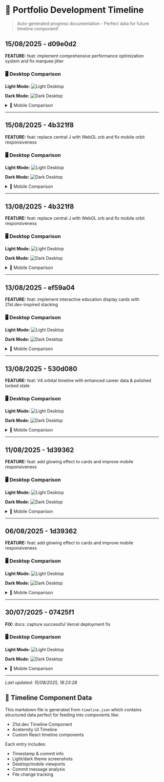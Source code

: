 # 🚀 Portfolio Development Timeline

> Auto-generated progress documentation - Perfect data for future timeline component!


## 15/08/2025 - d09e0d2

**FEATURE:** feat: implement comprehensive performance optimization system and fix marquee jitter

### 🖥️ Desktop Comparison

**Light Mode:**
![Light Desktop](./progress-docs/2025-08-15T16-23-07_d09e0d2/screenshot-light-desktop.png)


**Dark Mode:**
![Dark Desktop](./progress-docs/2025-08-15T16-23-07_d09e0d2/screenshot-dark-desktop.png)


<details>
<summary>📱 Mobile Comparison</summary>


**Light Mode:**
![Light Mobile](./progress-docs/2025-08-15T16-23-07_d09e0d2/screenshot-light-mobile.png)


**Dark Mode:**
![Dark Mobile](./progress-docs/2025-08-15T16-23-07_d09e0d2/screenshot-dark-mobile.png)


</details>

---

## 15/08/2025 - 4b321f8

**FEATURE:** feat: replace central J with WebGL orb and fix mobile orbit responsiveness

### 🖥️ Desktop Comparison

**Light Mode:**
![Light Desktop](./progress-docs/2025-08-15T13-06-39_4b321f8/screenshot-light-desktop.png)


**Dark Mode:**
![Dark Desktop](./progress-docs/2025-08-15T13-06-39_4b321f8/screenshot-dark-desktop.png)


<details>
<summary>📱 Mobile Comparison</summary>


**Light Mode:**
![Light Mobile](./progress-docs/2025-08-15T13-06-39_4b321f8/screenshot-light-mobile.png)


**Dark Mode:**
![Dark Mobile](./progress-docs/2025-08-15T13-06-39_4b321f8/screenshot-dark-mobile.png)


</details>

---

## 13/08/2025 - 4b321f8

**FEATURE:** feat: replace central J with WebGL orb and fix mobile orbit responsiveness

### 🖥️ Desktop Comparison

**Light Mode:**
![Light Desktop](./progress-docs/2025-08-13T18-51-10_4b321f8/screenshot-light-desktop.png)


**Dark Mode:**
![Dark Desktop](./progress-docs/2025-08-13T18-51-10_4b321f8/screenshot-dark-desktop.png)


<details>
<summary>📱 Mobile Comparison</summary>


**Light Mode:**
![Light Mobile](./progress-docs/2025-08-13T18-51-10_4b321f8/screenshot-light-mobile.png)


**Dark Mode:**
![Dark Mobile](./progress-docs/2025-08-13T18-51-10_4b321f8/screenshot-dark-mobile.png)


</details>

---

## 13/08/2025 - ef59a04

**FEATURE:** feat: implement interactive education display cards with 21st.dev-inspired stacking

### 🖥️ Desktop Comparison

**Light Mode:**
![Light Desktop](./progress-docs/2025-08-13T16-12-35_ef59a04/screenshot-light-desktop.png)


**Dark Mode:**
![Dark Desktop](./progress-docs/2025-08-13T16-12-35_ef59a04/screenshot-dark-desktop.png)


<details>
<summary>📱 Mobile Comparison</summary>


**Light Mode:**
![Light Mobile](./progress-docs/2025-08-13T16-12-35_ef59a04/screenshot-light-mobile.png)


**Dark Mode:**
![Dark Mobile](./progress-docs/2025-08-13T16-12-35_ef59a04/screenshot-dark-mobile.png)


</details>

---

## 13/08/2025 - 530d080

**FEATURE:** feat: V4 orbital timeline with enhanced career data & polished locked state

### 🖥️ Desktop Comparison

**Light Mode:**
![Light Desktop](./progress-docs/2025-08-13T13-08-02_530d080/screenshot-light-desktop.png)


**Dark Mode:**
![Dark Desktop](./progress-docs/2025-08-13T13-08-02_530d080/screenshot-dark-desktop.png)


<details>
<summary>📱 Mobile Comparison</summary>


**Light Mode:**
![Light Mobile](./progress-docs/2025-08-13T13-08-02_530d080/screenshot-light-mobile.png)


**Dark Mode:**
![Dark Mobile](./progress-docs/2025-08-13T13-08-02_530d080/screenshot-dark-mobile.png)


</details>

---

## 11/08/2025 - 1d39362

**FEATURE:** feat: add glowing effect to cards and improve mobile responsiveness

### 🖥️ Desktop Comparison

**Light Mode:**
![Light Desktop](./progress-docs/2025-08-11T19-50-07_1d39362/screenshot-light-desktop.png)


**Dark Mode:**
![Dark Desktop](./progress-docs/2025-08-11T19-50-07_1d39362/screenshot-dark-desktop.png)


<details>
<summary>📱 Mobile Comparison</summary>


**Light Mode:**
![Light Mobile](./progress-docs/2025-08-11T19-50-07_1d39362/screenshot-light-mobile.png)


**Dark Mode:**
![Dark Mobile](./progress-docs/2025-08-11T19-50-07_1d39362/screenshot-dark-mobile.png)


</details>

---

## 06/08/2025 - 1d39362

**FEATURE:** feat: add glowing effect to cards and improve mobile responsiveness

### 🖥️ Desktop Comparison

**Light Mode:**
![Light Desktop](./progress-docs/2025-08-06T11-20-50_1d39362/screenshot-light-desktop.png)


**Dark Mode:**
![Dark Desktop](./progress-docs/2025-08-06T11-20-50_1d39362/screenshot-dark-desktop.png)


<details>
<summary>📱 Mobile Comparison</summary>


**Light Mode:**
![Light Mobile](./progress-docs/2025-08-06T11-20-50_1d39362/screenshot-light-mobile.png)


**Dark Mode:**
![Dark Mobile](./progress-docs/2025-08-06T11-20-50_1d39362/screenshot-dark-mobile.png)


</details>

---

## 30/07/2025 - 07425f1

**FIX:** docs: capture successful Vercel deployment fix

### 🖥️ Desktop Comparison

**Light Mode:**
![Light Desktop](./progress-docs/2025-07-30T12-07-40_07425f1/screenshot-light-desktop.png)


**Dark Mode:**
![Dark Desktop](./progress-docs/2025-07-30T12-07-40_07425f1/screenshot-dark-desktop.png)


<details>
<summary>📱 Mobile Comparison</summary>


**Light Mode:**
![Light Mobile](./progress-docs/2025-07-30T12-07-40_07425f1/screenshot-light-mobile.png)


**Dark Mode:**
![Dark Mobile](./progress-docs/2025-07-30T12-07-40_07425f1/screenshot-dark-mobile.png)


</details>

---


*Last updated: 15/08/2025, 18:23:28*

## 🎯 Timeline Component Data

This markdown file is generated from `timeline.json` which contains structured data perfect for feeding into components like:
- 21st.dev Timeline Component
- Aceternity UI Timeline  
- Custom React timeline components

Each entry includes:
- Timestamp & commit info
- Light/dark theme screenshots
- Desktop/mobile viewports
- Commit message analysis
- File change tracking
